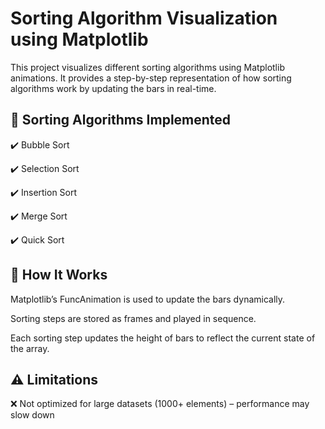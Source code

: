 # Sorting Algorithm Visualization using Matplotlib

This project visualizes different sorting algorithms using Matplotlib animations. It provides a step-by-step representation of how sorting algorithms work by updating the bars in real-time.

## 📜 Sorting Algorithms Implemented

✔️ Bubble Sort

✔️ Selection Sort

✔️ Insertion Sort

✔️ Merge Sort

✔️ Quick Sort

## 📌 How It Works

Matplotlib’s FuncAnimation is used to update the bars dynamically.

Sorting steps are stored as frames and played in sequence.

Each sorting step updates the height of bars to reflect the current state of the array.


## ⚠️ Limitations

❌ Not optimized for large datasets (1000+ elements) – performance may slow down
